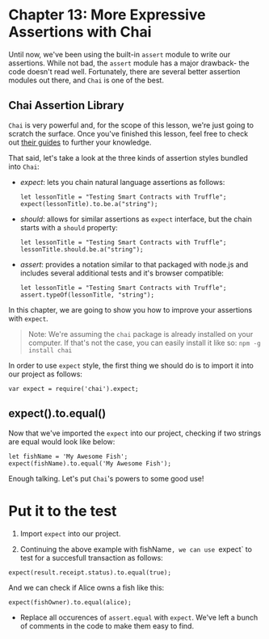# Chapter 13: More Expressive Assertions with Chai

Until now, we've been using the built-in `assert` module to write our assertions. While not bad, the `assert` module has a major drawback- the code doesn't read well. Fortunately, there are several better assertion modules out there, and `Chai` is one of the best.

## Chai Assertion Library

`Chai` is very powerful and, for the scope of this lesson, we're just going to scratch the surface. Once you've finished this lesson, feel free to check out [their guides](https://www.chaijs.com/guide/) to further your knowledge.

That said, let's take a look at the three kinds of assertion styles bundled into `Chai`:

- _expect_: lets you chain natural language assertions as follows:
    
    ```
    let lessonTitle = "Testing Smart Contracts with Truffle";
    expect(lessonTitle).to.be.a("string");
    ```
    
- _should_: allows for similar assertions as `expect` interface, but the chain starts with a `should` property:
    
    ```
    let lessonTitle = "Testing Smart Contracts with Truffle";
    lessonTitle.should.be.a("string");
    ```
    
- _assert_: provides a notation similar to that packaged with node.js and includes several additional tests and it's browser compatible:
    
    ```
    let lessonTitle = "Testing Smart Contracts with Truffle";
    assert.typeOf(lessonTitle, "string");
    ```
    

In this chapter, we are going to show you how to improve your assertions with `expect`.

> Note: We're assuming the `chai` package is already installed on your computer. If that's not the case, you can easily install it like so: `npm -g install chai`

In order to use `expect` style, the first thing we should do is to import it into our project as follows:

```
var expect = require('chai').expect;
```

## expect().to.equal()

Now that we've imported the `expect` into our project, checking if two strings are equal would look like below:

```
let fishName = 'My Awesome Fish';
expect(fishName).to.equal('My Awesome Fish');
```

Enough talking. Let's put `Chai`'s powers to some good use!

# Put it to the test

1. Import `expect` into our project.
    
2. Continuing the above example with fishName`, we can use `expect` to test for a succesfull transaction as follows:
    

```
expect(result.receipt.status).to.equal(true);
```

And we can check if Alice owns a fish like this:

```
expect(fishOwner).to.equal(alice);
```

* Replace all occurences of `assert.equal` with `expect`. We've left a bunch of comments in the code to make them easy to find.
